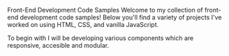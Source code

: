 Front-End Development Code Samples
Welcome to my collection of front-end development code samples! Below you'll find a variety of projects I've worked on using HTML, CSS, and vanilla JavaScript.

To begin with I will be developing various components which are responsive, accesible and modular.